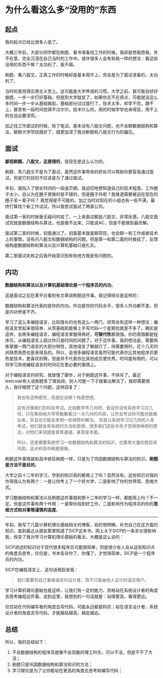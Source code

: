 # 为什么看这么多“没用的”东西


## 起点

我的起点已经比很多人低了。

大概三年前，大部分同学都在刷题、看书准备找工作的时候，我却是悠哉悠哉，并不在意，完全沉浸在自己当时的工作中。或许很多人会有和我一样的想法：看这些没用的东西干嘛？太功利了，我不屑。

<!--more-->

刷题、看八股文，正真工作的时候却是基本用不上，完全是为了面试准备的，太功利了。

当时的我觉得实用主义至上。这可能是大学养成的习惯。大学之前，我可能会好好做题，一步一步打好基础。但是到大学就变了，如果你志不在绩点，可能就没这么多时间一步一步从基础做起，基础部分过过就行了。技术太多，却学不完，跟不上。甚至有一段时间觉得不过尔尔。技术什么的，用的时候学学也来得及，用不上的也没必要深究。

加之找工作面试的时候，除了笔试，基本没有八股文问题，也不会聊数据结构和算法，聊聊大学项目就好了，就更加深了我对刷题和八股文行为的偏见。

## 面试

**鄙视刷题、八股文，这是错的**，我现在是这么认为的。

刷题、背八股文不是为了面试，虽然这件事带来的好处可以帮助你更容易通过面试，但是它的目的不应该是为了通过面试。

年初，我陷入了很长时间的一段迷茫期。我迫切地想知道自己的技术程度。工作圈子太小，自认为在圈子里做的是不错的，但是圈子外呢？我难道需要被迫在现在的圈子呆一辈子吗？ 我觉得是不可能的。加之当时对现在的小组也有一些不满，最终打算找个新工作试试，所以我尝试面试了两家公司。

面试第一家的时候毫无疑问的挂了。一上来面试都是八股文，非常反感。八股文面试完就是数据结构与算法，也是做不出来，只能说AC，但是不能做到最优解。

面试第二家的时候，初面通过了。初面基本就是聊项目，也会聊一些工作或者技术上的事情，没有问八股文和数据结构的问题。但是第一和第二面的时候挂了，反馈结构是数据结构和算法以及计算机基础只是扎实。

第二家面试失败之后我开始意识到有些地方我是有问题的。

## 内功

**数据结构和算法以及计算机基础理论是一个程序员的内功**。

这是面试之后在某平台看到有文章说刷题这件事。我记得结论是这样的：

数据结构和算法代表的是你的内功，外功是你的代码水平，很多人外功都不差，但是内功参差不齐。

学习了这么多编程语言，比较擅长的也有这么一两门，经常会有这样一种想法：编程语言学起来很简单，从零基础到能够上手写代码一个星期也就差不多了。确实是这样，会再多编程语言，编程语言掌握得再好，**可替代性**都很强。你的周围都是程序员，从编程语言上超过你只是时间的问题了。对于这件事，我的想法是，需要熟练掌握一两门语言的大部分特性，其他语言了解就行了，待需要用时，花个几天时间熟悉熟悉也是来得及的。所以，会很多编程语言虽然可能代表你比其他程序员更热爱技术，更喜欢折腾，但是并不代表你比其他成员更优秀。时间是有限的，可以将学习其他编程语言的时间花在更必要的事情上。

对于编程语言的研究，我放慢了脚步，对于刷题这件事，不排斥了。最近leetcode有人说刷题多了很自闭，别人可能一下子就看出解法了，我却需要很久，我仔细想了这个问题，这样回复了：

> 我也有这种感觉，但是应该换个角度想想。
>
> 这有点像我们的科目考试。比如数学考几何吧，假设你没有系统学习过几何，只在某些地方零零散散看过一点几何的内容，让你去考试你可能也能做出来，并且也可能会发明一些神奇的解法。
> 但是让系统学习过几何的人来考试，他们就会有系统的方法和思想。很多我们这些半吊子觉得很神奇的想法，对他们来说就是普普通通，甚至是本能。
>
> 所以，还是需要系统学习一些数据结构和算法的知识，也要用大量的题目来巩固，这点和高中刷题很像。

刷题这件事情就和高中疯狂刷题一样，只是为了巩固数据结构与算法的知识，**刷题是方法不是目的**。

大学之前十二年的学习，学到的知识真的都用上了吗？显然没有。这些知识对我的作用我认为有两个：一是让你考上了一个好大学，二是影响了你的世界观、思维方式。

学习数据结构和算法以及刷题这件事就和那十二年的学习一样，都能用上吗？不一定。但是这件事有两个作用：一是帮你找到好工作，二是影响作为程序员的你的**思维方式和对事情谨慎的态度**。

---

年初，我写了几篇计算机理论基础相关的博客，目的很明确，补充自己在这方面的知识，直到最近从朋友那里知道了SICP这本书，网上关于SICP的一条言论很影响我，改变了我对学习计算机理论基础的看法，大概是这么说的：

SICP讲述的知识对于现代很多程序员可能很简单，但是很少有人会从这些知识点的角度去思考，仅仅是，书本告诉你了，你懂了，才觉得简单。SICP是一个程序员的内功。

SICP在编程语言上，这句话很启发我：

> 我们需要将自己看做语言的设计者，而不只是由他人设计的语言用户。

学习计算机理论基础也是这样，让我们有一定的能力、资格站在系统设计者的角度去思考编程这件事。说到这里，我想到的一句话就是：站得更高，看得更远。

仅仅站在代码编写者的角度去写代码，可能永远都是码农；站在语言设计者，系统设计者的角度去写代码，才能越站越高，越走越远。

## 总结

所以，我的总结如下：

1. 不会数据结构的程序员就像不会高数的理工科生，可以干活，但是干不了大活；
2. 刷题只是巩固数据结构和算法知识的方法；
3. 学习理论是为了让你能站在更高的角度去思考和编写代码；
